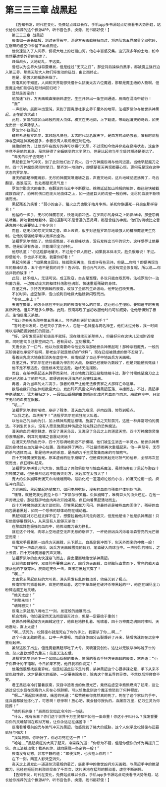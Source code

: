 # 第三三三章 战黑起
        【告知书友，时代在变化，免费站点难以长存，手机app多书源站点切换看书大势所趋，站长给你推荐的这个换源APP，听书音色多、换源、找书都好使！】
       第三三三章 战黑起
       辰南如一道长虹般，划过天界长空，沿途方天画戟横扫而过，将两队第五界魔星全部劈碎，在崩碎的虚空中未留下半点痕迹。
       他快速进入了人间界，俯视大地上的壮丽山河，他心中百感交集。这沉寂多年的土地，如今竟然要遭受外界的凌虐了。
       烽烟战火，大地动乱，不远矣。
       曾经以为玄界大战将要爆发，但是经过“无天之日”，那些背后操纵的黑手，都被魔主强行迫入第三界，那些天阶大人物们将发动的征战，由此而终止。
       但是，更强大的威胁来临了。
       辰南真的不知道，人间和天界能够凭借什么抗衡太古六位魔君，那都是魔主级的人物啊，但是魔主他们能够在短时间回归吧？
       显然是否定的！
       他加速飞行，方天画戟直接崩碎虚空，生生开辟出一条空间通道，辰南在混沌中前行！
       “轰”
       一声巨响，辰南冲出混沌，来到了距离原杜家玄界千里外的地带，法祖罗凯尔与绝世杀神黑起，正在前方大战！
       此刻，罗凯尔那如山岭般的庞大虫体，横贯在天地间，上下翻滚，带动起漫天的乌云，如天龙出世一般声势骇人。
       罗凯尔不敌黑起！
       精神系法祖罗凯尔，本领超凡脱俗，太古时代就名震天下，是西方的卓绝强者，唯有时间祖神与空间祖神高他甚多，余者没有人敢说稳压制住他。
       强绝的修为，让他当年在西方的确可以横行无忌，不过现如今他并非处在巅峰状态，这虫体毕竟不是他的真身。虽然获得了金蛹蜕变的大半灵力，但是比起他当年全盛时期还是差远了。
       “卑劣的虫子去死吧！”
       黑起君王煞气冲天，到了此刻他打出了真火，四十万神魔怨魂与他同进退，当他举起魔刀之时，四十万神魔怨灵同时举刀，整齐划一地动作，即便是苍天再现都要心惊。更何况是现在这种状态的罗凯尔。
       漫天的都是神魔魂影，无尽的神魔哭嚎鬼啸之音，声震天地间，这片地域彻底沸腾了，乌云翻滚，墨浪滔天，到处都是死灵气息！
       罗凯尔那庞大的虫体，在翻滚的乌云中不断摆动。绵绵延延如山岭般的躯体，都已经快被截成数百段了。恐怖的伤口在庞大地虫体之上，如一道道巨大的沟壑一般恐怖，无尽的血浪不断喷涌而出。
       黑起残忍的笑着：“弱小的虫子，萤火之光也敢于皓月争辉。杀死你像碾死一只臭虫那样容易！”
       他猛的一挥手，无尽的神魔怨灵，快速向前冲去。在罗凯尔的身体之上影影绰绰，那些怨魂吼啸着。撕咬着他地躯体，要知道那可不是普通的恶灵啊，都是曾经的神魔，他们的魂魄比之普通鬼魄不知道要墙上了多少倍！
       而且，这无尽的怨灵哭啸之音，直上云霄，似乎对法祖罗凯尔地最强大的精神魔法天生克制，让他的最强绝学难以发挥出全功。
       法祖罗凯尔愤怒了。他倍感憋屈，不在巅峰状态，没有发挥出当年的实力，这样受辱让他暴怒，但是却没有办法，只能竭尽全力挣扎。
       他怒吼道：“你这粗鄙地屠夫，不过是个莽人而已，如果我本体未灭。胜负很难说！不过。即便如今，你也杀不死我。我要你好看！”
       黑起冷笑道：“如果魔主回归，独孤败天再生，我或许有些忌讳，但是……你吗？即便再现当年的巅峰状态，五个也不是我的对手！告诉你，我也元气大伤，还没有完全恢复呢，所以说……你远非我的敌手！”
       此刻，技不如人，无话可说。成王败寇，自古是至理，多说只能自取其辱。法祖罗凯尔一边积蓄力量，一边舞动庞大的躯体抖落那些魂影，快速重组残破的身体。
       百里之外，手持方天画戟的辰南，收敛了全部的生命波动，他开始召唤天鬼。
       不长时间，虚空破碎，雪山般刺目地巨大骷髅骨闪现而出。
       “参见……主上！”
       天鬼在颤栗，他怎会感应不到此刻的辰南有多么的可怕，这让他心生惶恐。要知道平时天鬼虽然听话，但并不是多么恭敬。此刻，辰南再现了当初收服他时的可怕威势，让他恐惧到了极点，生怕辰南灭杀他。
       “我让你去灭杀那些第五界来人，可否遇到天阶初级高手？”
       “暂时还未发现，已经灭杀了数十人，包括一名神皇与两名神王，他们太过分散，我一时间难以准确把握到他们的踪迹。”
       “好，没有发现天阶初级高手就好。现在继续灭杀那些人，但最好只在这块儿区域附近搜索，同时密切关注那空间之门，若有异动，立刻报我。”
       天鬼长出了一口气，他以为辰南要命令他去攻杀那绝世杀神黑起呢！那种杀戮魔鬼，一般的天阶强者也承受不住啊，那老虫子就是绝好的“榜样”，现在已经被蹂虐的惨不忍睹了。
       看着天鬼庞大地身影消失在虚空中，辰南抓紧了自己手中地凶兵方天画戟。
       百里之外，罗凯尔在进行着最为惨烈的大战，身躯已经被斩为数段了，但是只能硬抗死战！
       他不是不想逃走，但是根本无法逃走，始终无法摆脱。
       而且，在杀神黑起还未跨界而来时，对方地魔刀就已经和他相斗过，那个时候绝望魔刀之上就已经沾染上了他的气息，即便逃到天涯海角也会被找出来。
       再者，身为当年的太古高手，强者的尊严让他无法像丧家之犬那样亡命逃窜。
       数段被截开的虫体如数座大山，发出阵阵风雷之声向着黑起压落、冲撞而去。不过，黑起手中绝望魔刀。猛力横扫之下，一段如山岳般的虫体瞬间化成片片血雨与肉泥，崩散在空中，只留下无尽的血雾在飘散。
       “吼……”
       法祖罗凯尔凄厉吼啸，崩碎了残体，漫天血光崩现，碎肉四溅，惨烈到极点。
       “以我之名。血洗天下！”法祖罗凯尔在疯狂地大叫着。
       以他自己的血肉为引，加上精神系魔法相辅，施展了血之天阶禁咒，这是一种非常可怕的魔法，不到生死关头，没有人愿意施展这种伤敌之前先残己的恐怖魔法。
       漫天的血光横空肆虐，吞没了满天乌云，又淹没了乌云之上的湛蓝天空。四十万神魔怨灵惶恐哀嚎起来，刺耳的鬼啸之音震动天地！
       在漫天无尽的血光中，四十万怨魂地影迹不断模糊，他们被生生消去一半灵力。绝世杀神黑起的身体处在血光最中心位置，连续崩碎了两次。不过最终都再次重组起来。他一声怒号，无尽的杀气透体而出，那是他冲天的杀意，是杀的万千生灵聚集而来的可怕煞气。
       四十万神魔漫天皆是。原本虚弱的近乎崩碎了，但是得到黑起无尽煞气的给养，全部再次显现而出，疯狂嚎叫起来。
       法祖罗凯尔拼着元气大伤，施展出了两败俱伤地可怕血系魔法，虽然伤害到了黑起与那四十万神魔之魂，但是依然远远不能毁灭对方，黑起实在太强大了！
       庞大的虫体崩碎出漫天血肉蠕蠕而动。最后化成一道道如蛇般的小虫，如漫天蛇雨一般，疯狂冲向黑起。
       刀光崩现，黑起举起绝望魔刀，如闪电般劈斩，漫天的血雨与残虫尸体到处飞溅。
       “嘿嘿，就是死我也要拉上你！”罗凯尔惨笑着。虫体崩碎了，唯有巨大的虫头还在。在他一声厉啸之后。那些残碎地血肉再次开始凝聚。疯狂向着黑起涌动而去。
       四十万神魔怨魂无法全部拦阻，尽管黑起魔刀闪闪。但最终还是被些血肉困住了，残碎的血肉包裹着黑起，如同一个恐怖的球体动物在蠕动着。
       黑起知道对方已经支撑不住了，想要拉着他共同走向毁灭，但是他是谁？他是杀神黑起！只有他能够屠戮别人，从来没有人能够灭杀他！
       在那腐蚀性极强的血肉中，他挥动魔刀奋力挣扎。
       就在这个时候，肉球上空地虚空无声无息的崩碎了，一杆绝世凶兵闪烁着冷森雪亮的光芒破空而来！
       辰南双手握着第一凶兵方天画戟，头下脚上，自高空俯冲而下，似天外而来的神魔一般！
       “噗”的一声血光崩现，凶兵方天画戟雪亮的戟刃，笔直破入肉球当中。一声惨烈的嚎叫，之上云霄，四十万神魔跟着齐声哭嚎。
       法祖罗凯尔的血肉快速崩飞而去，露出里面地绝世杀神黑起。
       此刻他面目狰狞，双目险些要瞪出来了。凶兵方天画戟，自他脑际直贯而下，雪亮的戟刃直接从他的下身穿出，辰南这天外一击，直接将黑起贯穿了！
       “啊……”
       太古君王黑起疯狂的大叫着，满头黑发狂乱的舞动着，他痛苦到了极点。
       辰南牢牢的抓着戟杆，疯狂的搅动着，这可不单单是在破坏杀神黑起的**，他正在竭尽全力粉碎这魔王地灵魂。
       “绝灭太虚！”
       “刹那永恒！”
       “魂魄寂灭！”
       辰南上来就是八魂地三**则，发狂般的施展而出。
       机会难得，他知道定然无法彻底毁灭对方，但是一定要给于重创！
       绝世杀神黑起被方天画戟定住了，他疯狂地挣扎着、吼啸着，四十万神魔之魂同时嚎叫，天地震动，直上太虚！
       “啊……该死的，松赞德布就是死在了你的手上，我要杀了你……啊……”
       这个千古无敌的君王，口中一声爆喝，而后身体四分五裂爆碎了开来，随后快速的在远空中重组起来。
       虽然逃脱了出去，但是魔君黑起却吃了大亏，灵魂遭受创伤，这让以无敌杀神称雄于世的他，怒火直欲燃尽九重天！简直无法忍受。
       法祖罗凯尔只余下一个如同山岳般的虫头，愤恨的看着手持方天画戟的辰南，寒声道：“小子你算计的不错啊，今日如果不死，他日我和你没完！”
       他虽然很想找辰南算帐，但是知道此刻不是时机，杀神黑起这个心狠手辣之辈，手下从来不留仇敌性命，这才是最大的威胁，一定要先除去他，除去这个第五界的异类，不然以后将寝食不安。
       君王黑起冷冷打量着辰南，双目中透发出的仇恨光芒，竟然在虚空中熊熊燃烧了起来，这让透过记忆水晶在观看的人实在心惊胆颤，可以想象此刻这个魔王愤怒到了何种程度。
       “啊……”黑起仰天悲啸，痛苦的吼道：“松赞德布你竟然真的死了，死在了这个家伙的手中，连兵器都被他炼化了，可恶啊！悲惨啊！放心吧，我会替你报仇的，血屠百万里，亿万生灵为你陪葬！”
       “他死有余辜！”辰南仅仅如此冷冷的一句话。
       “什么，死有余辜？你们这个世界千万生灵都不如他一条命重！你这小子叫什么？我发誓要将你的灵魂禁锢在炼狱万载，让你永远活在痛苦中！”
       辰南看着眼前凶光与煞气冲天的黑起，他感觉到了强大的威胁，这个人似乎比松赞德布还要疯狂与强大！
       “我叫辰南。你听好了，你必将死在这一界！”
       “哈哈……”黑起疯狂的大笑了起来，冷森森的道：“你修为不错，但是你便你的修为再提升三倍，也无法撼动我！我杀死你，就向屠戮一条杂狗一般！”
       辰南没有动怒，非常平静的道：“即便我死，也会拉上你的！”
       在下一刻，两道人影凭空消失。
       高天之上迸发出一道道似流星般的星芒，辰南手中的绝世凶兵方天画戟，与黑起手中的绝望魔刀，已经在短短的刹那间交击了千百次，这片天地在猛烈的颤动着，虚空不断崩碎。
       【告知书友，时代在变化，免费站点难以长存，手机app多书源站点切换看书大势所趋，站长给你推荐的这个换源APP，听书音色多、换源、找书都好使！】